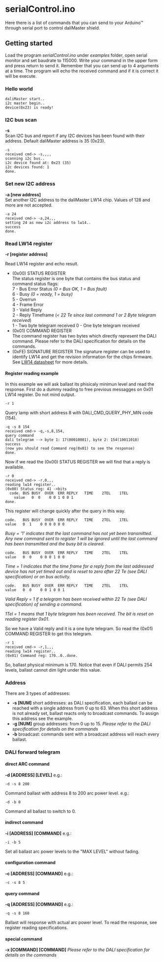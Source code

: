 # serialControl.ino

Here there is a list of commands that you can send to your Arduino™ through serial port to control daliMaster shield.

## Getting started

Load the program *serialControl.ino* under *examples* folder, open serial monitor and set baudrate to 115000. Write your command in the upper form and press return to send it. Remember that you can send up to 4 arguments at a time. The program will echo the received command and if it is correct it will be execute.
### Hello world
```
daliMaster start..
i2c master begin..
device(0x23) is ready!
```
### I2C bus scan

**-s**  
Scan I2C bus and report if any I2C devices has been found with their address. Default daliMaster address is 35 (0x23).
```
-s
received cmd-> -s,,,,
scanning i2c bus..
i2c device found at: 0x23 (35)
i2c devices found: 1
done.
```
### Set new I2C address
**-a [new address]**  
Set another I2C address to the daliMaster LW14 chip. Values of 128 and more are not accepted.
```
-a 24
received cmd-> -a,24,,,
setting 24 as new i2c address to lw14..
success
done.
```
### Read LW14 register
**-r [register address]**

Read LW14 register and echo result.
* (0x00) STATUS REGISTER  
The status register is one byte that contains the bus status and command status flags:  
7 - Bus Error Status *(0 = Bus OK, 1 = Bus fault)*  
6 - Busy *(0 = ready, 1 = busy)*  
5 - Overrun  
4 - Frame Error  
3 - Valid Reply  
2 - Reply Timeframe (*< 22 Te since last command 1 or 2 Byte telegram received*)  
1 - Two byte telegram received
0 - One byte telegram received
* (0x01) COMMAND REGISTER  
The command register has two bytes which directly represent the DALI command. Please refer to the DALI specification for details on the commands.
* (0xFE) SIGNATURE REGISTER
The signature register can be used to identify LW14 and get the revision information for the chips firmware.
See [LW14 datasheet](http://shop.codemercs.com/media/files_public/okutobbwyxn/LW14_Datasheet.pdf) for more details.

#### Register reading example
In this example we will ask ballast its phisicaly minimun level and read the response.
First do a dummy reading to free previous messagges on 0x01 LW14 register. Do not mind output.
```
-r 1
```
Query lamp with short address 8 with DALI_CMD_QUERY_PHY_MIN code (154).
```
-q -s 8 154
received cmd-> -q,-s,8,154,
query command
dali telegram --> byte 1: 17(00010001), byte 2: 154(10011010)
success
(now you should read Command reg(0x01) to see the response)
done.
```
Now if we read the (0x00) STATUS REGISTER we will find that a reply is available.
```
-r 0
received cmd-> -r,0,,,
reading lw14 register..
(0x00) Status reg: 41 ->bits
  code.	BUS BUSY  OVER	ERR	REPLY	TIME	2TEL	1TEL
	value	0  0	0 0 1 0 0 1
done.
```
This register will change quickly after the query in this way.
```
code.	BUS BUSY  OVER	ERR	REPLY	TIME	2TEL	1TEL
value	0  1	0 0 0 0 0 0
```
*Busy = '1' indicates that the last command has not yet been transmitted. Any new command sent to register 1 will be ignored until the last command has been transmitted and the busy bit is cleared.*
```
code.	BUS BUSY  OVER	ERR	REPLY	TIME	2TEL	1TEL
value	0  0	0 0 0 1 0 0
```
*Time = 1 indicates that the time frame for a reply from the last addressed device has not yet timed out and is reset to zero after 22 Te (see DALI specification) or on bus activity.*
```
code.	BUS BUSY  OVER	ERR	REPLY	TIME	2TEL	1TEL
value	0  0	0 0 1 0 0 1
```
*Valid Reply = 1 if a telegram has been received within 22 Te (see DALI specification) of sending a command.*


*1Tel = 1 means that 1 byte telegram has been received. The bit is reset on reading register 0x01.*


So we have a Valid reply and it is a one byte telegram. So read the (0x01) COMMAND REGISTER to get this telegram.  
```
-r 1
received cmd-> -r,1,,,
reading lw14 register..
(0x01) Command reg: 170..0..done.
```
So, ballast physical minimum is 170. Notice that even if DALI permits 254 levels, ballast cannot dim light under this value.

### Address
There are 3 types of addresses:
* **-s [NUM]** short addresses: as DALI specification, each ballast can be reached with a single address from 0 up to 63. When this short address is not already set, ballast reacts only to broadcast commands. To assign this address see the example.
* **-g [NUM]** group addresses: from 0 up to 15. *Please refer to the DALI specification for details on the commands*
* **-b** broadcast: commands sent with a broadcast address will reach every ballast.

### DALI forward telegram
#### direct ARC command
**-d [ADDRESS] [LEVEL]**
e.g.:
```
-d -s 8 200
```
Command ballast with address 8 to 200 arc power level.
e.g.:
```
-d -b 0
```
Command all ballast to switch to 0.
#### indirect command
**-i [ADDRESS] [COMMAND]**
e.g.:
```
-i -b 5
```
Set all ballast arc power levels to the "MAX LEVEL" without fading.
#### configuration command
**-c [ADDRESS] [COMMAND]**
e.g.:
```
-c -s 8 5
```
#### query command
**-q [ADDRESS] [COMMAND]**
e.g.:
```
-q -s 8 160
```
Ballast will response with actual arc power level. To read the response, see register reading specifications.

#### special command
**-x [COMMAND] [COMMAND]** *Please refer to the DALI specification for details on the commands*
